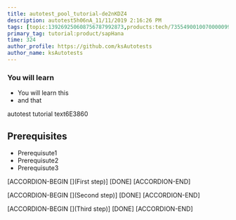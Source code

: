 ```yaml
---
title: autotest_pool_tutorial-de2nKDZ4
description: autotest5h06nA_11/11/2019 2:16:26 PM
tags: [topic:139269250608756787992873,products:tech/73554900100700000996,tutorial:experience/advanced]
primary_tag: tutorial:product/sapHana
time: 324
author_profile: https://github.com/ksAutotests
author_name: ksAutotests
---
```

### You will learn
- You will learn this
- and that

autotest tutorial text6E3860

## Prerequisites
- Prerequisute1
- Prerequisute2
- Prerequisute3

[ACCORDION-BEGIN [](First step)]
[DONE]
[ACCORDION-END]

[ACCORDION-BEGIN [](Second step)]
[DONE]
[ACCORDION-END]

[ACCORDION-BEGIN [](Third step)]
[DONE]
[ACCORDION-END]

